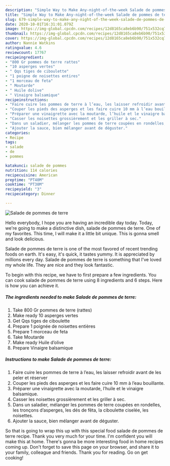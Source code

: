 ```yaml
---
description: "Simple Way to Make Any-night-of-the-week Salade de pommes de terre"
title: "Simple Way to Make Any-night-of-the-week Salade de pommes de terre"
slug: 679-simple-way-to-make-any-night-of-the-week-salade-de-pommes-de-terre
date: 2020-10-01T16:31:01.079Z
image: https://img-global.cpcdn.com/recipes/12d8165ca8eb6b90/751x532cq70/salade-de-pommes-de-terre-photo-principale-de-la-recette.jpg
thumbnail: https://img-global.cpcdn.com/recipes/12d8165ca8eb6b90/751x532cq70/salade-de-pommes-de-terre-photo-principale-de-la-recette.jpg
cover: https://img-global.cpcdn.com/recipes/12d8165ca8eb6b90/751x532cq70/salade-de-pommes-de-terre-photo-principale-de-la-recette.jpg
author: Nannie Watkins
ratingvalue: 4.6
reviewcount: 17767
recipeingredient:
- "800 Gr pommes de terre rattes"
- "10 asperges vertes"
- " Qqs tiges de ciboulette"
- "1 poigne de noisettes entires"
- "1 morceau de feta"
- " Moutarde"
- " Huile dolive"
- " Vinaigre balsamique"
recipeinstructions:
- "Faire cuire les pommes de terre à l’eau, les laisser refroidir avant de les peler et réserver"
- "Couper les pieds des asperges et les faire cuire 10 mm à l’eau bouillante."
- "Préparer une vinaigrette avec la moutarde, l’huile et le vinaigre balsamique."
- "Casser les noisettes grossièrement et les griller à sec."
- "Dans un saladier, mélanger les pommes de terre coupées en rondelles, les tronçons d’asperges, les dés de fêta, la ciboulette ciselée, les noisettes."
- "Ajouter la sauce, bien mélanger avant de déguster."
categories:
- Recipe
tags:
- salade
- de
- pommes

katakunci: salade de pommes 
nutrition: 114 calories
recipecuisine: American
preptime: "PT40M"
cooktime: "PT30M"
recipeyield: "3"
recipecategory: Dinner

---
```



![Salade de pommes de terre](https://img-global.cpcdn.com/recipes/12d8165ca8eb6b90/751x532cq70/salade-de-pommes-de-terre-photo-principale-de-la-recette.jpg)

Hello everybody, I hope you are having an incredible day today. Today, we're going to make a distinctive dish, salade de pommes de terre. One of my favorites. This time, I will make it a little bit unique. This is gonna smell and look delicious.

Salade de pommes de terre is one of the most favored of recent trending foods on earth. It's easy, it's quick, it tastes yummy. It is appreciated by millions every day. Salade de pommes de terre is something that I've loved my whole life. They are nice and they look fantastic.




To begin with this recipe, we have to first prepare a few ingredients. You can cook salade de pommes de terre using 8 ingredients and 6 steps. Here is how you can achieve it.

<!--inarticleads1-->

##### The ingredients needed to make Salade de pommes de terre:

1. Take 800 Gr pommes de terre (rattes)
1. Make ready 10 asperges vertes
1. Get  Qqs tiges de ciboulette
1. Prepare 1 poignée de noisettes entières
1. Prepare 1 morceau de feta
1. Take  Moutarde
1. Make ready  Huile d’olive
1. Prepare  Vinaigre balsamique




<!--inarticleads2-->

##### Instructions to make Salade de pommes de terre:

1. Faire cuire les pommes de terre à l’eau, les laisser refroidir avant de les peler et réserver
1. Couper les pieds des asperges et les faire cuire 10 mm à l’eau bouillante.
1. Préparer une vinaigrette avec la moutarde, l’huile et le vinaigre balsamique.
1. Casser les noisettes grossièrement et les griller à sec.
1. Dans un saladier, mélanger les pommes de terre coupées en rondelles, les tronçons d’asperges, les dés de fêta, la ciboulette ciselée, les noisettes.
1. Ajouter la sauce, bien mélanger avant de déguster.




So that is going to wrap this up with this special food salade de pommes de terre recipe. Thank you very much for your time. I'm confident you will make this at home. There's gonna be more interesting food in home recipes coming up. Don't forget to save this page on your browser, and share it to your family, colleague and friends. Thank you for reading. Go on get cooking!
